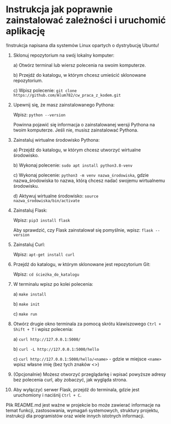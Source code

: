 # Instrukcja jak poprawnie zainstalować zależności i uruchomić aplikację

!Instrukcja napisana dla systemów Linux opartych o dystrybucję Ubuntu!

1. Sklonuj repozytorium na swój lokalny komputer:

   a) Otwórz terminal lub wiersz polecenia na swoim komputerze.
   
   b) Przejdź do katalogu, w którym chcesz umieścić sklonowane repozytorium.
   
   c) Wpisz polecenie: `git clone https://github.com/Alum782/cw_praca_z_kodem.git`

2. Upewnij się, że masz zainstalowanego Pythona:

   Wpisz: `python --version`
   
   Powinna pojawić się informacja o zainstalowanej wersji Pythona na twoim komputerze. Jeśli nie, musisz zainstalować Pythona.

3. Zainstaluj wirtualne środowisko Pythona:

   a) Przejdź do katalogu, w którym chcesz utworzyć wirtualne środowisko.
   
   b) Wykonaj polecenie: `sudo apt install python3.8-venv`
   
   c) Wykonaj polecenie: `python3 -m venv nazwa_środowiska`, gdzie nazwa_środowiska to nazwa, którą chcesz nadać swojemu wirtualnemu środowisku.
   
   d) Aktywuj wirtualne środowisko: `source nazwa_środowiska/bin/activate`

4. Zainstaluj Flask:

   Wpisz: `pip3 install flask`
   
   Aby sprawdzić, czy Flask zainstalował się pomyślnie, wpisz: `flask --version`
   
5. Zainstaluj Curl:

   Wpisz: `apt-get install curl`

6. Przejdź do katalogu, w którym sklonowane jest repozytorium Git:

   Wpisz: `cd ścieżka_do_katalogu`

7. W terminalu wpisz po kolei polecenia:

   a) `make install`
   
   b) `make init`
   
   c) `make run`

8. Otwórz drugie okno terminala za pomocą skrótu klawiszowego `Ctrl + Shift + T` i wpisz polecenia:

   a) `curl http://127.0.0.1:5000/`
   
   b) `curl -L http://127.0.0.1:5000/hello`
   
   c) `curl http://127.0.0.1:5000/hello/<name>` - gdzie w miejsce `<name>` wpisz własne imię (bez tych znaków <>)

9. (Opcjonalnie) Możesz otworzyć przeglądarkę i wpisać powyższe adresy bez polecenia curl, aby zobaczyć, jak wygląda strona.

10. Aby wyłączyć serwer Flask, przejdź do terminala, gdzie jest uruchomiony i naciśnij `Ctrl + C`.

Plik README.md jest ważne w projekcie bo może zawierać informacje na temat funkcji, zastosowania, wymagań systemowych, struktury projektu, instrukcji dla programistów oraz wiele innych istotnych informacji.
